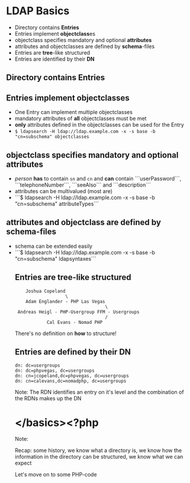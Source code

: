 # LDAP Basics

<ul>
<li class="fragment">Directory contains <strong>Entries</strong></li>
<li class="fragment">Entries implement <strong>objectclass</strong>es</li>
<li class="fragment">objectclass specifies mandatory and optional <strong>attributes</strong></li>
<li class="fragment">attributes and objectclasses are defined by <strong>schema</strong>-files</li>
<li class="fragment">Entries are <strong>tree</strong>-like structured</li>
<li class="fragment">Entries are identified by their <strong>DN</strong></li>
</ul>




## Directory contains Entries




## Entries implement objectclasses

<ul>
<li class="fragment">One Entry can implement multiple objectclasses</li>
<li class="fragment">mandatory attributes of <strong>all</strong> objectclasses must be met</li>
<li class="fragment"><strong>only</strong> attributes defined in the objectclasses can be used for the Entry</li>
<li class="fragment"><code>$ ldapsearch -H ldap://ldap.example.com -x -s base -b "cn=subschema" objectclasses</code></li>
</ul>




## objectclass specifies mandatory and optional attributes

<ul>
<li class="fragment"><em>person</em> <strong>has</strong> to contain <code>sn</code> and <code>cn</code> and <strong>can</strong> contain ```userPassword```, ```telephoneNumber```, ```seeAlso``` and ```description```</li>
<li class="fragment">attributes can be multivalued (most are)</li>
<li class="fragment">```$ ldapsearch -H ldap://ldap.example.com -x -s base -b "cn=subschema" attributeTypes```</li>
</ul>




## attributes and objectclass are defined by schema-files

<ul>
<li class="fragment">schema can be extended easily</li>
<li class="fragment">```$ ldapsearch -H ldap://ldap.example.com -x -s base -b "cn=subschema" ldapsyntaxes```</li>




## Entries are tree-like structured

```plain
    Joshua Copeland
                   \
    Adam Englander - PHP Las Vegas
                                  \
 Andreas Heigl - PHP-Usergroup FFM - Usergroups
                                  /
            Cal Evans - Nomad PHP
```
There's no definition on <strong>how</strong> to structure!




## Entries are defined by their DN

```
dn: dc=usergroups
dn: dc=phpvegas, dc=usergroups
dn: cn=jcopeland,dc=phpvegas, dc=usergroups
dn: cn=calevans,dc=nomadphp, dc=usergroups
```

Note: The RDN identifies an entry on it's level and the combination of the RDNs makes up the DN




# &lt;/basics&gt;<?php

Note:

Recap: some history, we know what a directory is, we know how the information
in the directory can be structured, we know what we can expect

Let's move on to some PHP-code